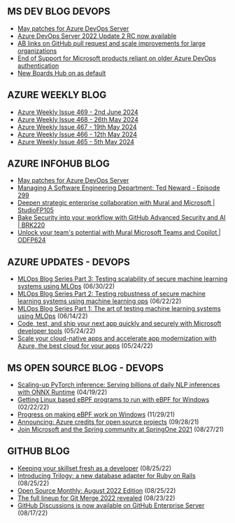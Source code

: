 ## MS DEV BLOG DEVOPS 

<!-- DEVBLOGDEVOPS:START -->
- [May patches for Azure DevOps Server](https://devblogs.microsoft.com/devops/may-patches-for-azure-devops-server-2/)
- [Azure DevOps Server 2022 Update 2 RC now available](https://devblogs.microsoft.com/devops/azure-devops-server-2022-update-2-rc-now-available/)
- [AB links on GitHub pull request and scale improvements for large organizations](https://devblogs.microsoft.com/devops/ab-links-on-github-pull-request-and-scale-improvements/)
- [End of Support for Microsoft products reliant on older Azure DevOps authentication](https://devblogs.microsoft.com/devops/end-of-support-for-microsoft-products-reliant-on-older-azure-devops-authentication/)
- [New Boards Hub on as default](https://devblogs.microsoft.com/devops/new-boards-hub-on-as-default/)
<!-- DEVBLOGDEVOPS:END -->


## AZURE WEEKLY BLOG

<!-- AZUREWEEKLY:START -->
- [Azure Weekly Issue 469 - 2nd June 2024](https://azureweekly.info/issue-469.html)
- [Azure Weekly Issue 468 - 26th May 2024](https://azureweekly.info/issue-468.html)
- [Azure Weekly Issue 467 - 19th May 2024](https://azureweekly.info/issue-467.html)
- [Azure Weekly Issue 466 - 12th May 2024](https://azureweekly.info/issue-466.html)
- [Azure Weekly Issue 465 - 5th May 2024](https://azureweekly.info/issue-465.html)
<!-- AZUREWEEKLY:END -->

## AZURE INFOHUB BLOG 

<!-- AZUREINFOHUB:START -->
- [May patches for Azure DevOps Server](https://devblogs.microsoft.com/devops/may-patches-for-azure-devops-server-2/)
- [Managing A Software Engineering Department: Ted Neward  - Episode 299](http://feed.azuredevops.show/-episode-299)
- [Deepen strategic enterprise collaboration with Mural and Microsoft | StudioFP105](https://www.youtube.com/watch?v=QfZ3fI-9nDo)
- [Bake Security into your workflow with GitHub Advanced Security and AI | BRK220](https://www.youtube.com/watch?v=aIP80lrDObE)
- [Unlock your team&#39;s potential with Mural Microsoft Teams and Copilot | ODFP624](https://www.youtube.com/watch?v=hpOiykr9o9o)
<!-- AZUREINFOHUB:END -->


## AZURE UPDATES - DEVOPS 

<!-- AZUREUPDATES:START -->

 - [MLOps Blog Series Part 3: Testing scalability of secure machine learning systems using MLOps](https://azure.microsoft.com/blog/mlops-blog-series-part-3-testing-scalability-of-secure-machine-learning-systems-using-mlops/) (06/30/22)
 - [MLOps Blog Series Part 2: Testing robustness of secure machine learning systems using machine learning ops](https://azure.microsoft.com/blog/mlops-blog-series-part-2-testing-robustness-of-secure-machine-learning-systems-using-machine-learning-ops/) (06/22/22)
 - [MLOps Blog Series Part 1: The art of testing machine learning systems using MLOps](https://azure.microsoft.com/blog/mlops-blog-series-part-1-the-art-of-testing-machine-learning-systems-using-mlops/) (06/14/22)
 - [Code, test, and ship your next app quickly and securely with Microsoft developer tools](https://azure.microsoft.com/blog/code-test-and-ship-your-next-app-quickly-and-securely-with-microsoft-developer-tools/) (05/24/22)
 - [Scale your cloud-native apps and accelerate app modernization with Azure, the best cloud for your apps](https://azure.microsoft.com/blog/scale-your-cloudnative-apps-and-accelerate-app-modernization-with-azure-the-best-cloud-for-your-apps/) (05/24/22)
<!-- AZUREUPDATES:END -->


## MS OPEN SOURCE BLOG - DEVOPS 

<!-- MSOPENSOURCEBLOG:START -->

 - [Scaling-up PyTorch inference: Serving billions of daily NLP inferences with ONNX Runtime](https://cloudblogs.microsoft.com/opensource/2022/04/19/scaling-up-pytorch-inference-serving-billions-of-daily-nlp-inferences-with-onnx-runtime/) (04/19/22)
 - [Getting Linux based eBPF programs to run with eBPF for Windows](https://cloudblogs.microsoft.com/opensource/2022/02/22/getting-linux-based-ebpf-programs-to-run-with-ebpf-for-windows/) (02/22/22)
 - [Progress on making eBPF work on Windows](https://cloudblogs.microsoft.com/opensource/2021/11/29/progress-on-making-ebpf-work-on-windows/) (11/29/21)
 - [Announcing: Azure credits for open source projects](https://cloudblogs.microsoft.com/opensource/2021/09/28/announcing-azure-credits-for-open-source-projects/) (09/28/21)
 - [Join Microsoft and the Spring community at SpringOne 2021](https://cloudblogs.microsoft.com/opensource/2021/08/27/join-microsoft-and-the-spring-community-at-springone-2021/) (08/27/21)
<!-- MSOPENSOURCEBLOG:END -->


## GITHUB BLOG


<!-- GITHUB:START -->

 - [Keeping your skillset fresh as a developer](https://github.blog/2022-08-25-keeping-your-skillset-fresh-as-a-developer/) (08/25/22)
 - [Introducing Trilogy: a new database adapter for Ruby on Rails](https://github.blog/2022-08-25-introducing-trilogy-a-new-database-adapter-for-ruby-on-rails/) (08/25/22)
 - [Open Source Monthly: August 2022 Edition](https://github.blog/2022-08-25-open-source-monthly-august-2022-edition/) (08/25/22)
 - [The full lineup for Git Merge 2022 revealed](https://github.blog/2022-08-23-the-full-lineup-for-git-merge-2022-revealed/) (08/23/22)
 - [GitHub Discussions is now available on GitHub Enterprise Server](https://github.blog/2022-08-17-github-discussions-is-now-available-on-github-enterprise-server/) (08/17/22)
<!-- GITHUB:END -->
